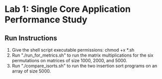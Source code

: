 # Lab 1: Single Core Application Performance Study

## Run Instructions
1. Give the shell script executable permissions:  chmod +x *.sh
2. Run "./run_for_metrics.sh" to run the matrix multiplications for the six permutations on matrices of size 1000, 2000, and 5000.
3. Run "./compare_isorts.sh" to run the two insertion sort programs on an array of size 5000.
